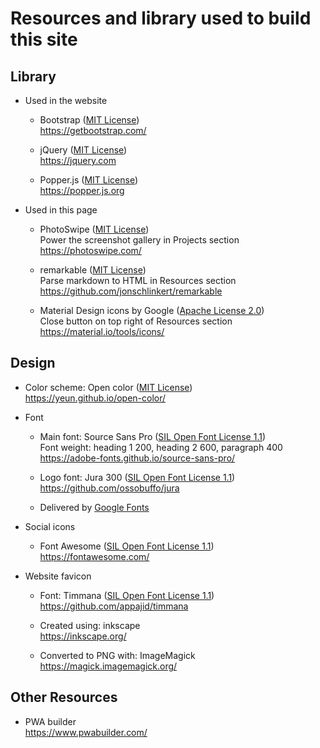 # Resources and library used to build this site

## Library

- Used in the website

  - Bootstrap ([MIT License](https://github.com/twbs/bootstrap/blob/master/LICENSE))  
  <https://getbootstrap.com/>

  - jQuery ([MIT License](https://github.com/jquery/jquery/blob/master/LICENSE.txt))  
  <https://jquery.com>

  - Popper.js ([MIT License](https://github.com/FezVrasta/popper.js/blob/master/LICENSE.md))  
  <https://popper.js.org>

- Used in this page

  - PhotoSwipe ([MIT License](https://github.com/dimsemenov/PhotoSwipe/blob/master/LICENSE))  
  Power the screenshot gallery in Projects section  
  <https://photoswipe.com/>

  - remarkable ([MIT License](https://github.com/jonschlinkert/remarkable/blob/master/LICENSE))  
  Parse markdown to HTML in Resources section  
  <https://github.com/jonschlinkert/remarkable>

  - Material Design icons by Google ([Apache License 2.0](https://github.com/google/material-design-icons/blob/master/LICENSE))  
  Close button on top right of Resources section  
  <https://material.io/tools/icons/>

## Design

- Color scheme: Open color ([MIT License](https://github.com/yeun/open-color/blob/master/LICENSE))  
  <https://yeun.github.io/open-color/>  

- Font

  - Main font: Source Sans Pro ([SIL Open Font License 1.1](https://github.com/adobe-fonts/source-sans-pro/blob/release/LICENSE.md))  
  Font weight: heading 1 200, heading 2 600, paragraph 400  
  <https://adobe-fonts.github.io/source-sans-pro/>

  - Logo font: Jura 300 ([SIL Open Font License 1.1](https://github.com/ossobuffo/jura/blob/master/OFL.txt))  
  <https://github.com/ossobuffo/jura>

  - Delivered by [Google Fonts](https://fonts.google.com)  

- Social icons

  - Font Awesome ([SIL Open Font License 1.1](https://github.com/FortAwesome/Font-Awesome/blob/master/LICENSE.txt))  
  <https://fontawesome.com/>

- Website favicon

  - Font: Timmana ([SIL Open Font License 1.1](https://github.com/appajid/timmana/blob/master/OFL.txt))  
  <https://github.com/appajid/timmana>

  - Created using: inkscape  
  <https://inkscape.org/>
  
  - Converted to PNG with: ImageMagick  
  <https://magick.imagemagick.org/>

## Other Resources

- PWA builder  
  <https://www.pwabuilder.com/>
